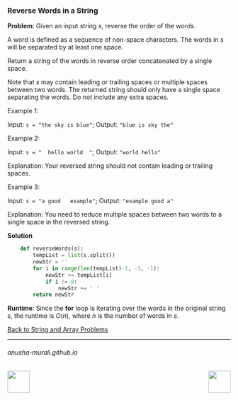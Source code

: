 ### Reverse Words in a String

**Problem**: Given an input string $s$, reverse the order of the words.

A word is defined as a sequence of non-space characters. The words in $s$ will be separated by at least one space.

Return a string of the words in reverse order concatenated by a single space.

Note that $s$ may contain leading or trailing spaces or multiple spaces between two words. 
The returned string should only have a single space separating the words. Do not include any extra spaces.

 
Example 1:

Input: `s = "the sky is blue"`; Output: `"blue is sky the"`

Example 2:

Input: `s = "  hello world  "`; Output: `"world hello"`

Explanation: Your reversed string should not contain leading or trailing spaces.

Example 3:

Input: `s = "a good   example"`; Output: `"example good a"`

Explanation: You need to reduce multiple spaces between two words to a single space in the reversed string.

**Solution**

```python
    def reverseWords(s):
        tempList = list(s.split())
        newStr = ''
        for i in range(len(tempList)-1, -1, -1):
            newStr += tempList[i]
            if i != 0:
                newStr += ' '
        return newStr
```

**Runtime**: Since the **for** loop is iterating over the words in the original string $s$, the runtime is $O(n)$, where $n$ is the
number of words in $s$.

[Back to String and Array Problems](./problems.md)

* * *
###### anusha-murali.github.io

<img src="https://github.com/anusha-murali/anusha-murali.github.io/assets/111596338/639243aa-2857-4595-a65a-7852762bb002" width="50" height="50" align="left">

[<img src="https://github.com/user-attachments/assets/989cfb30-4fb8-40f8-a812-8a054869aa32" width="50" height="50" align="right">](../index.md)
